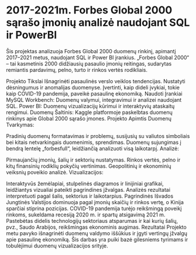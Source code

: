 # 2017-2021m. Forbes Global 2000 sąrašo įmonių analizė naudojant SQL ir PowerBI

Šis projektas analizuoja Forbes Global 2000 duomenų rinkinį, apimantį 2017–2021 metus, naudojant SQL ir Power BI įrankius. „Forbes Global 2000“ – tai kasmetinis 2000 didžiausių pasaulio įmonių reitingas, sudarytas remiantis pardavimų, pelno, turto ir rinkos vertės rodikliais.

Projekto Tikslai
Išnagrinėti pasaulinės verslo veiklos tendencijas.
Nustatyti dėsningumus ir anomalijas duomenyse.
Įvertinti, kaip dideli įvykiai, tokie kaip COVID-19 pandemija, paveikė pasaulinę ekonomiką.
Naudoti Įrankiai
MySQL Workbench: Duomenų valymui, integravimui ir analizei naudojant SQL.
Power BI: Duomenų vizualizacijų kūrimui ir interaktyvių ataskaitų rengimui.
Duomenų Šaltinis: Kaggle platformoje paskelbtas duomenų rinkinys apie Global 2000 sąrašo įmones.
Projekto Apimtis
Duomenų Tvarkymas:

Pradinių duomenų formatavimas ir problemų, susijusių su valiutos simboliais bei kitais netvarkingais duomenimis, sprendimas.
Duomenų sujungimas į bendrą lentelę „forbesfull“, leidžiančią analizuoti visą laikotarpį.
Analizė:

Pirmaujančių įmonių, šalių ir sektorių nustatymas.
Rinkos vertės, pelno ir kitų finansinių rodiklių pokyčių vertinimas.
Geopolitinių ir ekonominių veiksnių poveikio analizė.
Vizualizacijos:

Interaktyvūs žemėlapiai, stulpelinės diagramos ir linijiniai grafikai, leidžiantys vizualiai pateikti pagrindines įžvalgas.
Analizės rezultatai interpretuoti pagal šalis, sektorius ir laikotarpius.
Pagrindinės Išvados
Jungtinės Valstijos dominuoja pagal įmonių skaičių ir rinkos vertę, o Kinija sparčiai stiprina pozicijas.
COVID-19 pandemija turėjo reikšmingą poveikį rinkoms, sukeldama recesiją 2020 m. ir spartų atsigavimą 2021 m.
Pastebėtas didelis technologijų sektoriaus atsparumas ir kai kurių šalių, pvz., Saudo Arabijos, reikšmingas ekonominis augimas.
Rezultatai
Projekto metu pavyko išnagrinėti duomenų valdymo iššūkius ir įgyti vertingų įžvalgų apie pasaulinę ekonomiką. Šis darbas yra puiki bazė gilesniems tyrimams ir tobulėjimui duomenų vizualizacijos srityje.
